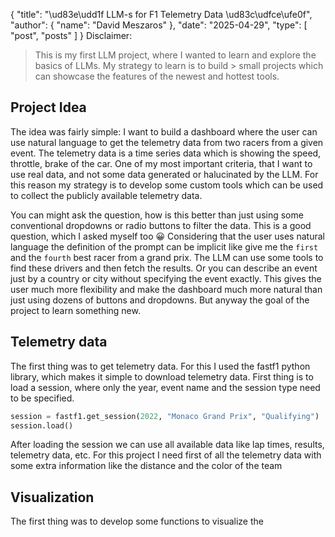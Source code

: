{
  "title": "\ud83e\udd1f LLM-s for F1 Telemetry Data \ud83c\udfce\ufe0f",
  "author": {
    "name": "David Meszaros"
  },
  "date": "2025-04-29",
  "type": [
    "post",
    "posts"
  ]
}
Disclaimer:
> This is my first LLM project, where I wanted to learn and explore the basics of LLMs. My strategy to learn is to build > small projects which can showcase the features of the newest and hottest tools.

## Project Idea

The idea was fairly simple: I want to build a dashboard where the user can use natural language to get the telemetry data from two racers from a given event. The telemetry data is a time series data which is showing the speed, throttle, brake of the car. 
One of my most important criteria, that I want to use real data, and not some data generated or halucinated by the LLM. For this reason my strategy is to develop some custom tools which can be used to collect the publicly available telemetry data.

You can might ask the question, how is this better than just using some conventional dropdowns or radio buttons to filter the data. This is a good question, which I asked myself too 😀 Considering that the user uses natural language the definition of the prompt can be implicit like give me the `first` and the `fourth` best racer from a grand prix. The LLM can use some tools to find these drivers and then fetch the results. Or you can describe an event just by a country or city without specifying the event exactly. This gives the user much more flexibility and make the dashboard much more natural than just using dozens of buttons and dropdowns. But anyway the goal of the project to learn something new.

## Telemetry data

The first thing was to get telemetry data. For this I used the fastf1 python library, which makes it simple to download telemetry data. First thing is to load a session, where only the year, event name and the session type need to be specified. 

```python
session = fastf1.get_session(2022, "Monaco Grand Prix", "Qualifying")
session.load()
```

After loading the session we can use all available data like lap times, results, telemetry data, etc. For this project I need first of all the telemetry data with some extra information like the distance and the color of the team

## Visualization

The first thing was to develop some functions to visualize the
